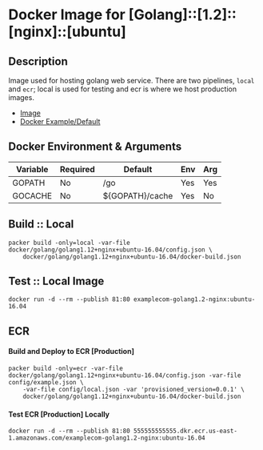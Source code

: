 Docker Image for [Golang]::[1.2]::[nginx]::[ubuntu]
====================================================

Description
-----------
Image used for hosting golang web service. There are two pipelines, `local` and `ecr`; local is used for testing and ecr is where we host production images. 

* [Image](555555555555.dkr.ecr.us-east-1.amazonaws.com/examplecom-golang1.2-nginx:ubuntu-16.04)
* [Docker Example/Default](example/default)

Docker Environment & Arguments 
------------------------------
| Variable  | Required  | Default           | Env   | Arg   | 
| --------- | --------- | ----------------- | ----- | ----- | 
| GOPATH    | No        | /go               | Yes   | Yes   |
| GOCACHE   | No        | ${GOPATH}/cache   | Yes   | No    |


Build :: Local 
--------------
```commandline
packer build -only=local -var-file docker/golang/golang1.12+nginx+ubuntu-16.04/config.json \
    docker/golang/golang1.12+nginx+ubuntu-16.04/docker-build.json
```

Test :: Local Image
-------------------
```commandline
docker run -d --rm --publish 81:80 examplecom-golang1.2-nginx:ubuntu-16.04
```

ECR
----

#### Build and Deploy to ECR [Production]
```commandline
packer build -only=ecr -var-file docker/golang/golang1.12+nginx+ubuntu-16.04/config.json -var-file config/example.json \
    -var-file config/local.json -var 'provisioned_version=0.0.1' \
    docker/golang/golang1.12+nginx+ubuntu-16.04/docker-build.json    
```

#### Test ECR [Production] Locally
```commandline
docker run -d --rm --publish 81:80 555555555555.dkr.ecr.us-east-1.amazonaws.com/examplecom-golang1.2-nginx:ubuntu-16.04
```